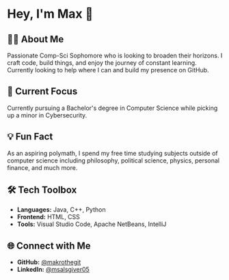 # Hey, I'm Max 👋

## 👨‍💻 About Me

Passionate Comp-Sci Sophomore who is looking to broaden their horizons. I craft code, build things, and enjoy the journey of constant learning. Currently looking to help where I can and build my presence on GitHub.

## 🚀 Current Focus

Currently pursuing a Bachelor's degree in Computer Science while picking up a minor in Cybersecurity.

## 💡 Fun Fact

As an aspiring polymath, I spend my free time studying subjects outside of computer science including philosophy, political science, physics, personal finance, and much more.

## 🛠️ Tech Toolbox

- **Languages:** Java, C++, Python
- **Frontend:** HTML, CSS
- **Tools:** Visual Studio Code, Apache NetBeans, IntelliJ

## 🌐 Connect with Me

- **GitHub:** [@makrothegit](https://github.com/makrothegit)
- **LinkedIn:** [@msalsgiver05](https://www.linkedin.com/in/msalsgiver05/)
